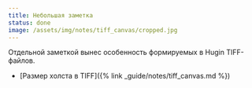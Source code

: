 ```yaml
---
title: Небольшая заметка
status: done
image: /assets/img/notes/tiff_canvas/cropped.jpg
---
```

Отдельной заметкой вынес особенность формируемых в Hu­gin TIFF-файлов.

- [Размер холста в TIFF]({% link _guide/notes/tiff_canvas.md %})
